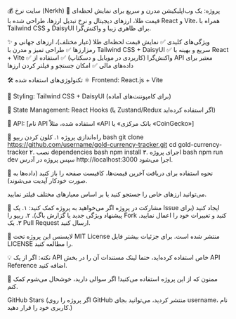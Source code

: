 💰 سایت نرخ (Nerkh)
📌 پروژه: یک وب‌اپلیکیشن مدرن و سریع برای نمایش لحظه‌ای قیمت طلا، ارزهای دیجیتال و نرخ تبدیل ارزها، طراحی شده با React و Vite، همراه با Tailwind CSS و DaisyUI برای ظاهری زیبا و واکنش‌گرا.



✨ ویژگی‌های کلیدی
✅ نمایش قیمت لحظه‌ای طلا (عیار مختلف)، ارزهای جهانی و رمزارزها
✅ طراحی تمیز و مدرن با Tailwind CSS + DaisyUI
✅ سریع و بهینه با React + Vite
✅ واکنش‌گرا (کاربردی در موبایل و دسکتاپ)
✅ استفاده از API معتبر برای داده‌های مالی
✅ امکان جستجو و فیلتر کردن ارزها

🛠️ تکنولوژی‌های استفاده شده
⚛️ Frontend: React.js + Vite

🎨 Styling: Tailwind CSS + DaisyUI (برای کامپوننت‌های آماده)

🔄 State Management: React Hooks (یا Zustand/Redux اگر استفاده کرده‌اید)

📡 API: [نام API استفاده شده، مثلاً «API بانک مرکزی» یا «CoinGecko»]

🚀 راه‌اندازی پروژه
۱. کلون کردن ریپو
bash
git clone https://github.com/username/gold-currency-tracker.git
cd gold-currency-tracker
۲. نصب dependencies
bash
npm install
۳. اجرای پروژه
bash
npm run dev
سپس پروژه در آدرس http://localhost:3000 اجرا می‌شود.

📌 نحوه استفاده
برای دریافت آخرین قیمت‌ها، کافیست صفحه را باز کنید (داده‌ها به صورت خودکار آپدیت می‌شوند).

می‌توانید ارزهای خاص را جستجو کنید یا بر اساس معیارهای مختلف فیلتر نمایید.

🤝 مشارکت در پروژه
اگر می‌خواهید به پروژه کمک کنید:
۱. یک Issue ایجاد کنید (برای پیشنهاد ویژگی جدید یا گزارش باگ).
۲. ریپو را Fork کنید و تغییرات خود را اعمال نمایید.
۳. یک Pull Request ارسال کنید.

📜 لایسنس
این پروژه تحت MIT License منتشر شده است. برای جزئیات بیشتر فایل LICENSE را مطالعه کنید.

💡 نکته: اگر از یک API خاص استفاده کرده‌اید، حتما لینک مستندات آن را در بخش API Reference اضافه کنید.

🎉 ممنون که از این پروژه استفاده می‌کنید! اگر سوالی دارید، خوشحال می‌شوم کمک کنم.

GitHub Stars (اگر پروژه را روی GitHub منتشر کردید، می‌توانید بجای username، نام کاربری خود را قرار دهید.)
